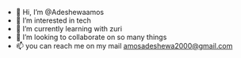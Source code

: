 - 👋 Hi, I’m @Adeshewaamos
- 👀 I’m interested in tech
- 🌱 I’m currently learning with zuri
- 💞️ I’m looking to collaborate on so many things 
- 📫 you can reach me on my mail amosadeshewa2000@gmail.com 

<!---
Adeshewaamos/Adeshewaamos is a ✨ special ✨ repository because its `README.md` (this file) appears on your GitHub profile.
You can click the Preview link to take a look at your changes.
--->
